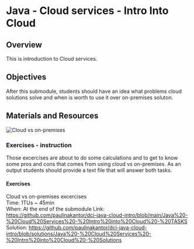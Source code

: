 # Java - Cloud services - Intro Into Cloud

## Overview
This is introduction to Cloud services.


## Objectives
After this submodule, students should have an idea what problems cloud solutions solve and when is worth to use it over on-premises soluton.


## Materials and Resources
![Cloud vs on-premises](https://intellias.com/cloud-computing-vs-on-premises-comparison-guide/)


### Exercises - instruction
Those excercises are about to do some calculations and to get to know some pros and cons that comes from using cloud vs on-premises.
As an output students should provide a text file that will answer both tasks.


#### Exercises

Cloud vs on-premises excercises  
Time: 1TUs ~ 45min  
When: At the end of the submodule
Link: https://github.com/paulinakantor/dci-java-cloud-intro/blob/main/Java%20-%20Cloud%20Services%20-%20Intro%20into%20Cloud%20-%20TASKS
Solution: https://github.com/paulinakantor/dci-java-cloud-intro/blob/solutions/Java%20-%20Cloud%20Services%20-%20Intro%20into%20Cloud%20-%20Solutions   

